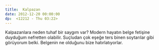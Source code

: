 ```yaml
---
title:  Kalpazan
date: 2012-12-20 00:00:00
dp:  <12212 - Thu 03:22>
---
```



Kalpazanlara neden tuhaf bir saygım var? Modern hayatın belge fetişine
duyduğum nefretten olabilir. Suçludan çok eşeğe ters binen soytarılar
gibi görüyorum belki. Belgenin ne olduğunu bize hatırlatıyorlar. 

